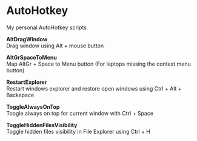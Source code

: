# AutoHotkey
My personal AutoHotkey scripts

**AltDragWindow**  
Drag window using Alt + mouse button


**AltGrSpaceToMenu**  
Map AltGr + Space to Menu button
(For laptops missing the context menu button)


**RestartExplorer**  
Restart windows explorer and restore open windows using Ctrl + Alt + Backspace


**ToggleAlwaysOnTop**  
Toogle always on top for current window with Ctrl + Space


**ToggleHiddenFilesVisibility**  
Toggle hidden files visibility in File Explorer using Ctrl + H
